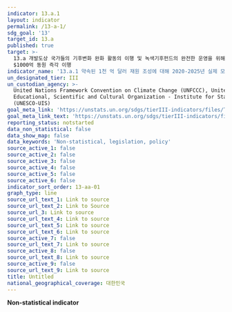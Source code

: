 ```yaml
---
indicator: 13.a.1
layout: indicator
permalink: /13-a-1/
sdg_goal: '13'
target_id: 13.a
published: true
target: >-
  13.a 개발도상 국가들의 기후변화 완화 활동의 이행 및 녹색기후펀드의 완전한 운영을 위해 유엔기후변화협약 상의 선진국들의 공약인 연간
  $1000억 동원 즉각 이행
indicator_name: '13.a.1 약속된 1천 억 달러 재원 조성에 대해 2020-2025년 실제 모금되는 연도별 금액 '
un_designated_tier: III
un_custodian_agency: >-
  United Nations Framework Convention on Climate Change (UNFCCC), United Nations
  Educational, Scientific and Cultural Organization - Institute for Statistics
  (UNESCO-UIS)
goal_meta_link: 'https://unstats.un.org/sdgs/tierIII-indicators/files/Tier3-13-a-01.pdf'
goal_meta_link_text: 'https://unstats.un.org/sdgs/tierIII-indicators/files/Tier3-13-a-01.pdf'
reporting_status: notstarted
data_non_statistical: false
data_show_map: false
data_keywords: 'Non-statistical, legislation, policy'
source_active_1: false
source_active_2: false
source_active_3: false
source_active_4: false
source_active_5: false
source_active_6: false
indicator_sort_order: 13-aa-01
graph_type: line
source_url_text_1: Link to source
source_url_text_2: Link to Source
source_url_3: Link to source
source_url_text_4: Link to source
source_url_text_5: Link to source
source_url_text_6: Link to source
source_active_7: false
source_url_text_7: Link to source
source_active_8: false
source_url_text_8: Link to source
source_active_9: false
source_url_text_9: Link to source
title: Untitled
national_geographical_coverage: 대한민국
---
```

**Non-statistical indicator**